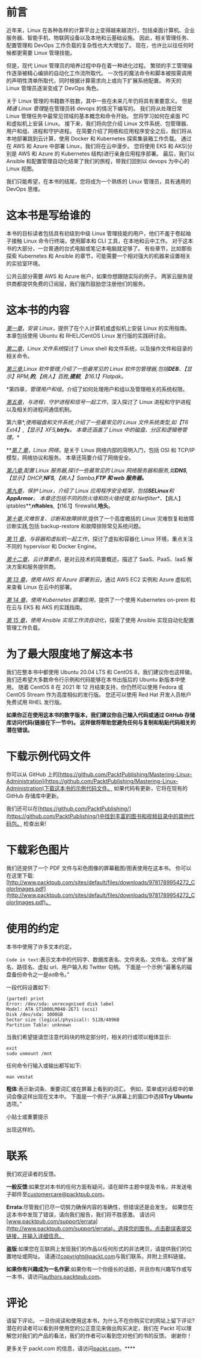 # 前言

近年来，Linux 在各种各样的计算平台上变得越来越流行，包括桌面计算机、企业服务器、智能手机、物联网设备以及本地和云基础设施。 因此，相关管理任务、配置管理和 DevOps 工作负载的复杂性也大大增加了。 现在，也许比以往任何时候都更需要 Linux 管理技能。

但是，现代 Linux 管理员的培养过程中存在着一种进化过程。 繁琐的手工管理操作逐渐被精心编排的自动化工作流所取代。 一次性的魔法命令和脚本被按需调用的声明性清单所取代，同时根据计算需求向上或向下扩展系统配置。 昨天的 Linux 管理员逐渐变成了 DevOps 角色。

关于 Linux 管理的书籍数不胜数，其中一些在未来几年仍将具有重要意义。 但是*精通 Linux 管理*是在管理员转 devops 的情况下编写的。 我们将从处理日常 Linux 管理任务中最常见领域的基本概念和命令开始。 您将学习如何在桌面 PC 和虚拟机上安装 Linux。 接下来，我们将向您介绍 Linux 文件系统、包管理器、用户和组、进程和守护进程。 在简要介绍了网络和应用程序安全之后，我们将从本地部署跳到云计算，使用 Docker 和 Kubernetes 探索集装箱工作负载。 通过在 AWS 和 Azure 中部署 Linux，我们将在云中漫步。 您将使用 EKS 和 AKS(分别是 AWS 和 Azure 的 Kubernetes 结构)进行亲身应用程序部署。 最后，我们以 Ansible 和配置管理自动化结束了我们的旅程，带我们回到以 devops 为中心的 Linux 视图。

我们只能希望，在本书的结尾，您将成为一个熟练的 Linux 管理员，具有通用的 DevOps 思维。

# 这本书是写给谁的

本书的目标读者包括具有初级到中级 Linux 管理技能的用户，他们不羞于卷起袖子接触 Linux 命令行终端，使用脚本和 CLI 工具，在本地和云中工作。 对于这本书的大部分，一台普通的台式电脑或笔记本电脑就足够了。 有些章节，比如那些探索 Kubernetes 和 Ansible 的章节，可能需要一个相对强大的机器来设置相关的实验室环境。

公共云部分需要 AWS 和 Azure 帐户，如果你想跟随实际的例子。 两家云服务提供商都提供免费的订阅层，我们强烈鼓励您注册他们的服务。

# 这本书的内容

[*第一章*](01.html#_idTextAnchor014)，*安装 Linux*，提供了在个人计算机或虚拟机上安装 Linux 的实用指南。 本章包括使用 Ubuntu 和 RHEL/CentOS Linux 发行版的实践研讨会。

[*第二章*](02.html#_idTextAnchor036)，*Linux 文件系统*探讨了 Linux shell 和文件系统，以及操作文件和目录的相关命令。

[*第三章*](03.html#_idTextAnchor056),*Linux 软件管理,介绍了一些最常见的 Linux 软件包管理器,包括**DEB**、【显示】RPM,**的**,【病人】百胜,**提前**,【t16.1】Flatpak。*

 *第四章，*管理用户和组*，介绍了如何处理用户和组以及管理相关的系统权限。

[*第五章*](05.html#_idTextAnchor085)，*与进程，守护进程和信号一起工作*，深入探讨了 Linux 进程和守护进程以及相关的进程间通信机制。

第六章[](06.html#_idTextAnchor111)*,*使用磁盘和文件系统,介绍了一些最常见的 Linux 文件系统类型,如【T6 Ext4】,【显示】XFS,**btrfs**。 本章还涵盖了 Linux 中的磁盘、分区和逻辑卷管理。**

 **[*第 7 章*](07.html#_idTextAnchor126)，*Linux 网络*，是关于 Linux 网络内部的简明入门，包括 OSI 和 TCP/IP 模型，网络协议和服务。 本章还简要介绍了网络安全。

[*第八章*](08.html#_idTextAnchor152),*配置 Linux 服务器,探讨一些最常见的 Linux 网络服务器和服务,如**DNS**,【显示】DHCP,**NFS**,【病人】Samba,**FTP 和 web 服务器。***

 *[*第九章*](09.html#_idTextAnchor157)，*保护 Linux*，介绍了 Linux 应用程序安全框架，包括**SELinux**和**AppArmor**。 本章还包括不同的防火墙和防火墙经理,如 Netfilter**、【病人】iptables**,**nftables**,【t16.1】firewalld,**地头**。

[*第十章*](10.html#_idTextAnchor175),*灾难恢复、诊断和故障排除*,提供了一个高度概括的 Linux 灾难恢复和故障诊断实践,包括 backup-restore 和故障排除常见系统问题。

[*第 11 章*](11.html#_idTextAnchor192)，*与容器和虚拟机一起工作*，探讨了虚拟和容器化 Linux 环境，重点关注不同的 hypervisor 和 Docker Engine。

[*第十二章*](12.html#_idTextAnchor212)，*云计算要点*，是对云技术的简要概述，描述了 SaaS、PaaS、IaaS 解决方案和服务提供商。

[*第 13 章*](13.html#_idTextAnchor239)，*使用 AWS 和 Azure 部署到云*，通过 AWS EC2 实例和 Azure 虚拟机来查看 Linux 在云中的部署。

[*第 14 章*](14.html#_idTextAnchor252)，*使用 Kubernetes 部署应用*，提供了一个使用 Kubernetes on-prem 和在云与 EKS 和 AKS 的实践指南。

[*第 15 章*](15.html#_idTextAnchor268)，*使用 Ansible 实现工作流自动化*，探索了使用 Ansible 实现自动化配置管理工作负载。

# 为了最大限度地了解这本书

我们在整本书中都使用 Ubuntu 20.04 LTS 和 CentOS 8，我们建议你也这样做。 我们还希望大多数命令行示例和代码能够在本书出版后的 Ubuntu 新版本中使用。 随着 CentOS 8 在 2021 年 12 月结束支持，你仍然可以使用 Fedora 或 CentOS Stream 作为高度相似的发行版。 您还可以使用 Red Hat 开发人员帐户免费试用 RHEL 发行版。

**如果你正在使用这本书的数字版本，我们建议你自己输入代码或通过 GitHub 存储库访问代码(链接在下一节中)。 这样做将帮助您避免任何与复制和粘贴代码相关的潜在错误。**

# 下载示例代码文件

你可以从 GitHub 上的[https://github.com/PacktPublishing/Mastering-Linux-Administration](https://github.com/PacktPublishing/Mastering-Linux-Administration)下载这本书的示例代码文件。 如果代码有更新，它将在现有的 GitHub 存储库中更新。

我们还可以在[https://github.com/PacktPublishing/](https://github.com/PacktPublishing/)中找到丰富的图书和视频目录中的其他代码包。 检查出来!

# 下载彩色图片

我们还提供了一个 PDF 文件与彩色图像的屏幕截图/图表使用在这本书。 你可以在这里下载:[http://www.packtpub.com/sites/default/files/downloads/9781789954272_ColorImages.pdf](http://www.packtpub.com/sites/default/files/downloads/9781789954272_ColorImages.pdf)。

# 使用的约定

本书中使用了许多文本约定。

`Code in text`:表示文本中的代码字、数据库表名、文件夹名、文件名、文件扩展名、路径名、虚拟 url、用户输入和 Twitter 句柄。 下面是一个示例:“最著名的磁盘备份命令之一是`dd`命令。”

一段代码设置如下:

```
(parted) print
Error: /dev/sda: unrecognised disk label
Model: ATA ST1000LM048-2E71 (scsi)
Disk /dev/sda: 1000GB
Sector size (logical/physical): 512B/4096B
Partition Table: unknown 
```

当我们希望提请您注意代码块的特定部分时，相关的行或项以粗体显示:

```
exit
sudo unmount /mnt
```

任何命令行输入或输出都写如下:

```
man vmstat
```

**粗体**:表示新词条、重要词汇或在屏幕上看到的词汇。 例如，菜单或对话框中的单词会像这样出现在文本中。 下面是一个例子:“从屏幕上的窗口中选择**Try Ubuntu**选项。”

小贴士或重要提示

出现这样的。

# 联系

我们欢迎读者的反馈。

**一般反馈**:如果您对本书的任何方面有疑问，请在邮件主题中提及书名，并发送电子邮件至[customercare@packtpub.com](mailto:customercare@packtpub.com)。

**Errata**:尽管我们已尽一切努力确保内容的准确性，但错误还是会发生。 如果您在这本书中发现了错误，请向我们报告，我们将不胜感激。 请访问[www.packtpub.com/support/errata](http://www.packtpub.com/support/errata)，选择您的图书，点击勘误表提交链接，并输入详细信息。

**盗版**:如果您在互联网上发现我们的作品以任何形式的非法拷贝，请提供我们的位置地址或网址。 请通过[copyright@packt.com](mailto:copyright@packt.com)与我们联系，并附上资料链接。

**如果你有兴趣成为一名作家**:如果你有一个你擅长的话题，并且你有兴趣写作或写一本书，请访问[authors.packtpub.com](http://authors.packtpub.com)。

# 评论

请留下评论。 一旦你阅读和使用这本书，为什么不在你购买它的网站上留下评论? 潜在的读者可以看到并使用您的公正意见来做出购买决定，我们在 Packt 可以理解您对我们的产品的看法，我们的作者可以看到您对他们的书的反馈。 谢谢你！

更多关于 packt.com 的信息，请访问[packt.com](http://packt.com)。****